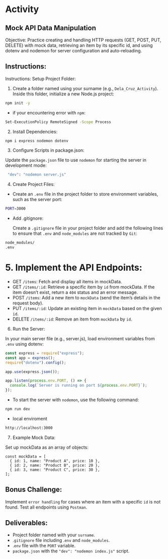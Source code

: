 # Activity

## Mock API Data Manipulation

Objective: Practice creating and handling HTTP requests (GET, POST, PUT, DELETE) with mock data, retrieving an item by its specific id, and using dotenv and nodemon for server configuration and auto-reloading.

## Instructions:

Instructions:
Setup Project Folder:

1. Create a folder named using your surname (e.g., `Dela_Cruz_Activity`).
   Inside this folder, initialize a new Node.js project:

```bash
npm init -y
```

- if your encountering error with `npm`:

```bash
Set-ExecutionPolicy RemoteSigned -Scope Process
```

2. Install Dependencies:

```bash
npm i express nodemon dotenv
```

3. Configure Scripts in package.json:

Update the `package.json` file to use `nodemon` for starting the server in development mode:

```bash
 "dev": "nodemon server.js"
```

4. Create Project Files:

- Create an `.env` file in the project folder to store environment variables, such as the server port:

```bash
PORT=3000
```

- Add .gitignore:

  Create a `.gitignore` file in your project folder and add the following lines to ensure that `.env` and `node_modules` are not tracked by `Git`:

```Bash
node_modules/
.env
```

# 5. Implement the API Endpoints:

- GET `/items`: Fetch and display all items in mockData.
- GET `/items/:id`: Retrieve a specific item by `id` from mockData. If the item doesn’t exist, return a `404` status and an error message.
- POST `/items`: Add a new item to `mockData` (send the item’s details in the request body).
- PUT `/items/:id`: Update an existing item in `mockData` based on the given `id`.
- DELETE `/items/:id`: Remove an item from `mockData` by `id`.

6. Run the Server:

In your main server file (e.g., server.js), load environment variables from `.env` using dotenv:

```javascript
const express = require("express");
const app = express();
require("dotenv").config();

app.use(express.json());

app.listen(process.env.PORT, () => {
  console.log(`Server is running on port ${process.env.PORT}`);
});
```

- To start the server with `nodemon`, use the following command:

```bash
npm run dev
```

- local enviroment

```bash
http://localhost:3000
```

7. Example Mock Data:

Set up mockData as an array of objects:

```javascipt
const mockData = [
  { id: 1, name: "Product A", price: 10 },
  { id: 2, name: "Product B", price: 20 },
  { id: 3, name: "Product C", price: 30 },
];
```

## Bonus Challenge:

Implement `error handling` for cases where an item with a specific `id` is not found.
Test all endpoints using `Postman`.

## Deliverables:

- Project folder named with your `surname`.
- .`gitignore` file including .`env` and `node_modules`.
- .`env` file with the `PORT` variable.
- `package.json` with the `"dev": "nodemon index.js"` script.
